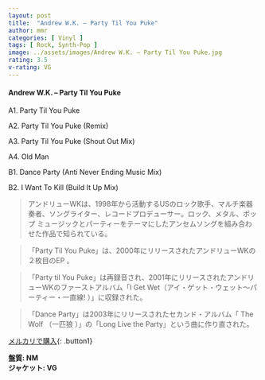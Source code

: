 ```yaml
---
layout: post
title:  "Andrew W.K. – Party Til You Puke"
author: mmr
categories: [ Vinyl ]
tags: [ Rock, Synth-Pop ]
image: ../assets/images/Andrew W.K. – Party Til You Puke.jpg
rating: 3.5
v-rating: VG
---
```


#### Andrew W.K. – Party Til You Puke

A1. Party Til You Puke

A2. Party Til You Puke (Remix)

A3. Party Til You Puke (Shout Out Mix)

A4. Old Man

B1. Dance Party (Anti Never Ending Music Mix)

B2. I Want To Kill (Build It Up Mix)

> アンドリューWKは、1998年から活動するUSのロック歌手、マルチ楽器奏者、ソングライター、レコードプロデューサー。ロック、メタル、ポップ ミュージックとパーティーをテーマにしたアンセムソングを組み合わせた作品で知られている。

> 「Party Til You Puke」は、2000年にリリースされたアンドリューWKの２枚目のEP 。

> 「Party til You Puke」は再録音され、2001年にリリースされたアンドリューWKのファーストアルバム「I Get Wet（アイ・ゲット・ウェット〜パーティー・一直線! ）」に収録された。

> 「Dance Party」は2003年にリリースされたセカンド・アルバム「 The Wolf （一匹狼 ）」の「Long Live the Party」という曲に作り直された。

[メルカリで購入](https://jp.mercari.com/item/m22374157653){: .button1}

<div class="mt-4 mb-4 d-flex align-items-center">
<strong class="mr-1">盤質: NM</strong>
</div>
<div class="mt-4 mb-4 d-flex align-items-center">
<strong class="mr-1">ジャケット: VG</strong>
</div>
